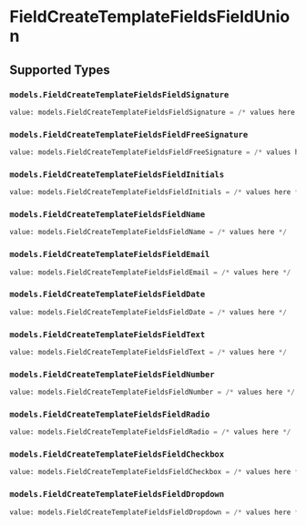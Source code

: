 # FieldCreateTemplateFieldsFieldUnion


## Supported Types

### `models.FieldCreateTemplateFieldsFieldSignature`

```python
value: models.FieldCreateTemplateFieldsFieldSignature = /* values here */
```

### `models.FieldCreateTemplateFieldsFieldFreeSignature`

```python
value: models.FieldCreateTemplateFieldsFieldFreeSignature = /* values here */
```

### `models.FieldCreateTemplateFieldsFieldInitials`

```python
value: models.FieldCreateTemplateFieldsFieldInitials = /* values here */
```

### `models.FieldCreateTemplateFieldsFieldName`

```python
value: models.FieldCreateTemplateFieldsFieldName = /* values here */
```

### `models.FieldCreateTemplateFieldsFieldEmail`

```python
value: models.FieldCreateTemplateFieldsFieldEmail = /* values here */
```

### `models.FieldCreateTemplateFieldsFieldDate`

```python
value: models.FieldCreateTemplateFieldsFieldDate = /* values here */
```

### `models.FieldCreateTemplateFieldsFieldText`

```python
value: models.FieldCreateTemplateFieldsFieldText = /* values here */
```

### `models.FieldCreateTemplateFieldsFieldNumber`

```python
value: models.FieldCreateTemplateFieldsFieldNumber = /* values here */
```

### `models.FieldCreateTemplateFieldsFieldRadio`

```python
value: models.FieldCreateTemplateFieldsFieldRadio = /* values here */
```

### `models.FieldCreateTemplateFieldsFieldCheckbox`

```python
value: models.FieldCreateTemplateFieldsFieldCheckbox = /* values here */
```

### `models.FieldCreateTemplateFieldsFieldDropdown`

```python
value: models.FieldCreateTemplateFieldsFieldDropdown = /* values here */
```


